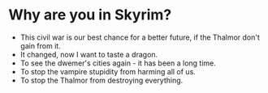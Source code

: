 # Why are you in Skyrim?
- This civil war is our best chance for a better future, if the Thalmor don't gain from it.
- It changed, now I want to taste a dragon.
- To see the dwemer's cities again - it has been a long time.
- To stop the vampire stupidity from harming all of us.
- To stop the Thalmor from destroying everything.
